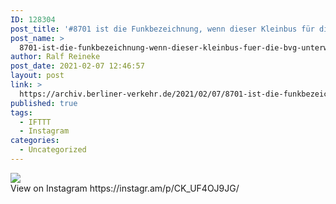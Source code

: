 ```yaml
---
ID: 128304
post_title: '#8701 ist die Funkbezeichnung, wenn dieser Kleinbus für die #BVG unterwegs ist.'
post_name: >
  8701-ist-die-funkbezeichnung-wenn-dieser-kleinbus-fuer-die-bvg-unterwegs-ist-2
author: Ralf Reineke
post_date: 2021-02-07 12:46:57
layout: post
link: >
  https://archiv.berliner-verkehr.de/2021/02/07/8701-ist-die-funkbezeichnung-wenn-dieser-kleinbus-fuer-die-bvg-unterwegs-ist-2/
published: true
tags:
  - IFTTT
  - Instagram
categories:
  - Uncategorized
---
```

<div><img src='https://scontent-iad3-1.cdninstagram.com/v/t51.29350-15/147844290_109542864485103_2971738737082495105_n.jpg?_nc_cat=107&ccb=2&_nc_sid=8ae9d6&_nc_ohc=xEGEAFlsI9oAX948qek&_nc_ht=scontent-iad3-1.cdninstagram.com&oh=8a284f904131284ad4c73800ed3a200c&oe=60448733' style='max-width:600px;' /><br/><div>View on Instagram https://instagr.am/p/CK_UF4OJ9JG/</div></div>